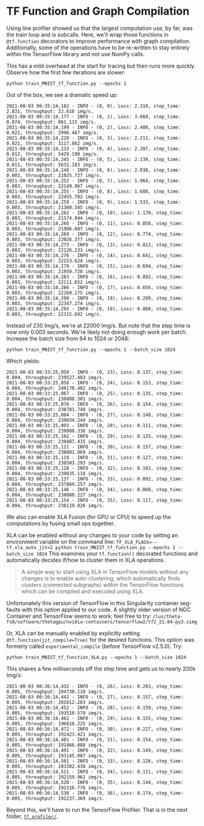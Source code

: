 # TF Function and Graph Compilation

Using line profiler showed us that the largest computation use, by far, was the train loop and is subcalls.  Here, we'll wrap those functions in `@tf.function` decorators to improve performance with graph compilation. Additionally, some of the operations have to be re-written to stay entirely within the TensorFlow library and not use NumPy calls.

This has a mild overhead at the start for tracing but then runs more quickly.  Observe how the first few iterations are slower:
```
python train_MNIST_tf_function.py --epochs 1
```
Out of the box, we see a dramatic speed up:
```
2021-08-03 00:35:14,102 - INFO - (0, 0), Loss: 2.310, step_time: 2.831, throughput: 22.610 img/s.
2021-08-03 00:35:14,177 - INFO - (0, 1), Loss: 3.669, step_time: 0.074, throughput: 861.115 img/s.
2021-08-03 00:35:14,199 - INFO - (0, 2), Loss: 2.408, step_time: 0.021, throughput: 2996.467 img/s.
2021-08-03 00:35:14,220 - INFO - (0, 3), Loss: 2.211, step_time: 0.021, throughput: 3117.862 img/s.
2021-08-03 00:35:14,233 - INFO - (0, 4), Loss: 2.207, step_time: 0.012, throughput: 5429.190 img/s.
2021-08-03 00:35:14,245 - INFO - (0, 5), Loss: 2.139, step_time: 0.011, throughput: 5632.183 img/s.
2021-08-03 00:35:14,248 - INFO - (0, 6), Loss: 2.038, step_time: 0.003, throughput: 21025.727 img/s.
2021-08-03 00:35:14,252 - INFO - (0, 7), Loss: 1.964, step_time: 0.003, throughput: 22149.967 img/s.
2021-08-03 00:35:14,255 - INFO - (0, 8), Loss: 1.688, step_time: 0.003, throughput: 22455.702 img/s.
2021-08-03 00:35:14,259 - INFO - (0, 9), Loss: 1.533, step_time: 0.003, throughput: 21360.345 img/s.
2021-08-03 00:35:14,262 - INFO - (0, 10), Loss: 1.170, step_time: 0.003, throughput: 21574.944 img/s.
2021-08-03 00:35:14,266 - INFO - (0, 11), Loss: 0.858, step_time: 0.003, throughput: 21986.687 img/s.
2021-08-03 00:35:14,269 - INFO - (0, 12), Loss: 0.774, step_time: 0.003, throughput: 22026.377 img/s.
2021-08-03 00:35:14,273 - INFO - (0, 13), Loss: 0.812, step_time: 0.003, throughput: 22126.233 img/s.
2021-08-03 00:35:14,276 - INFO - (0, 14), Loss: 0.641, step_time: 0.003, throughput: 22153.624 img/s.
2021-08-03 00:35:14,279 - INFO - (0, 15), Loss: 0.694, step_time: 0.003, throughput: 21950.728 img/s.
2021-08-03 00:35:14,283 - INFO - (0, 16), Loss: 0.892, step_time: 0.003, throughput: 22111.652 img/s.
2021-08-03 00:35:14,286 - INFO - (0, 17), Loss: 0.656, step_time: 0.003, throughput: 22260.175 img/s.
2021-08-03 00:35:14,290 - INFO - (0, 18), Loss: 0.289, step_time: 0.003, throughput: 22347.274 img/s.
2021-08-03 00:35:14,293 - INFO - (0, 19), Loss: 0.808, step_time: 0.003, throughput: 22315.692 img/s.
```

Instead of 230 Img/s, we're at 22000 Img/s.  But note that the step time is now only 0.003 seconds.  We're likely not doing enough work per batch.  Increase the batch size from 64 to 1024 or 2048:
```
python train_MNIST_tf_function.py --epochs 1 --batch_size 1024
```
Which yields:
```
2021-08-03 00:33:25,050 - INFO - (0, 23), Loss: 0.137, step_time: 0.004, throughput: 239527.483 img/s.
2021-08-03 00:33:25,058 - INFO - (0, 24), Loss: 0.153, step_time: 0.004, throughput: 240170.402 img/s.
2021-08-03 00:33:25,067 - INFO - (0, 25), Loss: 0.135, step_time: 0.004, throughput: 238808.301 img/s.
2021-08-03 00:33:25,076 - INFO - (0, 26), Loss: 0.154, step_time: 0.004, throughput: 238781.748 img/s.
2021-08-03 00:33:25,084 - INFO - (0, 27), Loss: 0.148, step_time: 0.004, throughput: 239034.244 img/s.
2021-08-03 00:33:25,093 - INFO - (0, 28), Loss: 0.111, step_time: 0.004, throughput: 239808.336 img/s.
2021-08-03 00:33:25,102 - INFO - (0, 29), Loss: 0.125, step_time: 0.004, throughput: 239487.415 img/s.
2021-08-03 00:33:25,111 - INFO - (0, 30), Loss: 0.157, step_time: 0.004, throughput: 238001.069 img/s.
2021-08-03 00:33:25,119 - INFO - (0, 31), Loss: 0.127, step_time: 0.004, throughput: 238503.293 img/s.
2021-08-03 00:33:25,128 - INFO - (0, 32), Loss: 0.102, step_time: 0.004, throughput: 239835.118 img/s.
2021-08-03 00:33:25,137 - INFO - (0, 33), Loss: 0.092, step_time: 0.004, throughput: 237869.257 img/s.
2021-08-03 00:33:25,146 - INFO - (0, 34), Loss: 0.088, step_time: 0.004, throughput: 238080.227 img/s.
2021-08-03 00:33:25,154 - INFO - (0, 35), Loss: 0.117, step_time: 0.004, throughput: 238119.826 img/s.
```

We also can enable XLA Fusion (for GPU or CPU) to speed up the computations by fusing small ops together.  

XLA can be enabled without any changes to your code by setting an environment variable on the command line:
`TF_XLA_FLAGS=--tf_xla_auto_jit=2 python train_MNIST_tf_function.py --epochs 1 --batch_size 1024`
This examines your `tf.function()` decorated functions and automatically decides if/how to cluster them in XLA operations.
> A simple way to start using XLA in TensorFlow models without any changes is to enable auto-clustering, which automatically finds clusters (connected subgraphs) within the TensorFlow functions which can be compiled and executed using XLA. 

Unfortunately this version of TensorFlow in this Singularity container seg-faults with this option applied to our code. A slightly older version of NGC Container and TensorFlow seems to work; feel free to try: 
`/lus/theta-fs0/software/thetagpu/nvidia-containers/tensorflow2/tf2_21.04-py3.simg`

Or, XLA can be manually enabled by explicitly setting `@tf.function(jit_compile=True)` for the desired functions. This option was formerly called `experimental_compile` (before TensorFlow v2.5.0). Try:
```
python train_MNIST_tf_function_XLA.py --epochs 1 --batch_size 1024
```

This shaves a few milliseconds off the step time and gets us to nearly 200k Img/s:
```
2021-08-03 00:36:14,432 - INFO - (0, 26), Loss: 0.203, step_time: 0.005, throughput: 194730.110 img/s.
2021-08-03 00:36:14,442 - INFO - (0, 27), Loss: 0.157, step_time: 0.005, throughput: 201812.203 img/s.
2021-08-03 00:36:14,452 - INFO - (0, 28), Loss: 0.159, step_time: 0.005, throughput: 193510.579 img/s.
2021-08-03 00:36:14,462 - INFO - (0, 29), Loss: 0.155, step_time: 0.005, throughput: 196818.225 img/s.
2021-08-03 00:36:14,472 - INFO - (0, 30), Loss: 0.227, step_time: 0.005, throughput: 191423.421 img/s.
2021-08-03 00:36:14,481 - INFO - (0, 31), Loss: 0.154, step_time: 0.005, throughput: 191466.088 img/s.
2021-08-03 00:36:14,491 - INFO - (0, 32), Loss: 0.149, step_time: 0.005, throughput: 193145.087 img/s.
2021-08-03 00:36:14,501 - INFO - (0, 33), Loss: 0.126, step_time: 0.005, throughput: 203302.438 img/s.
2021-08-03 00:36:14,511 - INFO - (0, 34), Loss: 0.111, step_time: 0.005, throughput: 192159.961 img/s.
2021-08-03 00:36:14,520 - INFO - (0, 35), Loss: 0.144, step_time: 0.005, throughput: 191116.776 img/s.
2021-08-03 00:36:14,530 - INFO - (0, 36), Loss: 0.174, step_time: 0.005, throughput: 192237.369 img/s.
```

Beyond this, we'll have to run the TensorFlow Profiler.  That is in the next folder, [`tf_profiler/`](../tf_profiler/).
